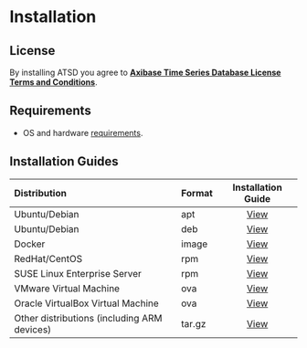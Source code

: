 # Installation

## License

By installing ATSD you agree to **[Axibase Time Series Database License Terms and Conditions](https://axibase.com/wp-content/uploads/2014/12/ATSD-Community-Edition-Software-License.pdf)**.

## Requirements

* OS and hardware [requirements](../administration/requirements.md).

## Installation Guides

| Distribution | Format | Installation Guide |
| :--- | --- | :---: |
| Ubuntu/Debian | apt | [View](ubuntu-debian-apt.md)|
| Ubuntu/Debian  | deb | [View](ubuntu-debian-deb.md) |
| Docker | image | [View](docker.md)|
| RedHat/CentOS| rpm | [View](redhat-centos-rpm.md)|
| SUSE Linux Enterprise Server | rpm   | [View](sles-rpm.md)|
| VMware Virtual Machine  | ova  | [View](vmware-esxi-server-vsphere.md)|
| Oracle VirtualBox Virtual Machine | ova  | [View](virtualbox.md)|
| Other distributions (including ARM devices) | tar.gz | [View](other-distributions.md)|

